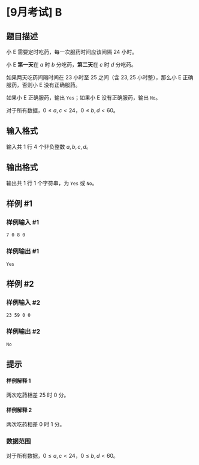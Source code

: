 # [9月考试] B

## 题目描述

小 E 需要定时吃药，每一次服药时间应该间隔 $24$ 小时。

小 E **第一天**在 $a$ 时 $b$ 分吃药，**第二天**在 $c$ 时 $d$ 分吃药。

如果两天吃药间隔时间在 $23$ 小时至 $25$ 之间（含 $23,25$ 小时整），那么小 E 正确服药，否则小 E 没有正确服药。

如果小 E 正确服药，输出 `Yes`；如果小 E 没有正确服药，输出 `No`。

对于所有数据，$0\leq a,c<24$，$0\leq b,d<60$。

## 输入格式

输入共 $1$ 行 $4$ 个非负整数 $a,b,c,d$。

## 输出格式

输出共 $1$ 行 $1$ 个字符串，为 `Yes` 或 `No`。

## 样例 #1

### 样例输入 #1

```
7 0 8 0
```

### 样例输出 #1

```
Yes
```

## 样例 #2

### 样例输入 #2

```
23 59 0 0
```

### 样例输出 #2

```
No
```

## 提示

#### 样例解释 1

两次吃药相差 $25$ 时 $0$ 分。

#### 样例解释 2

两次吃药相差 $0$ 时 $1$ 分。

### 数据范围

对于所有数据，$0\leq a,c<24$，$0\leq b,d<60$。
